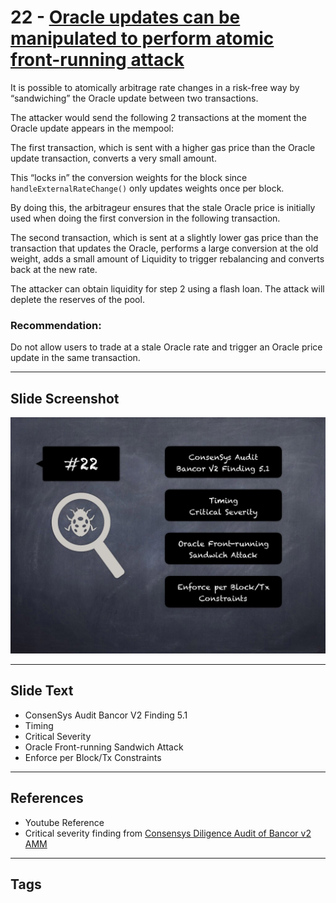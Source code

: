 
# 22 - [Oracle updates can be manipulated to perform atomic front-running attack](./Oracle%20updates%20can%20be%20manipulated%20to%20perform%20atomic%20front-running%20attack.md)

It is possible to atomically arbitrage rate changes in a risk-free way by “sandwiching” the Oracle update between two transactions. 

The attacker would send the following 2 transactions at the moment the Oracle update appears in the mempool: 

The first transaction, which is sent with a higher gas price than the Oracle update transaction, converts a very small amount. 

This “locks in” the conversion weights for the block since `handleExternalRateChange()` only updates weights once per block. 

By doing this, the arbitrageur ensures that the stale Oracle price is initially used when doing the first conversion in the following transaction. 

The second transaction, which is sent at a slightly lower gas price than the transaction that updates the Oracle, performs a large conversion at the old weight, adds a small amount of Liquidity to trigger rebalancing and converts back at the new rate. 

The attacker can obtain liquidity for step 2 using a flash loan. The attack will deplete the reserves of the pool.

### Recommendation:
Do not allow users to trade at a stale Oracle rate and trigger an Oracle price update in the same transaction.
___
## Slide Screenshot
![022.jpg](../../images/7.%20Audit%20Findings%20101/022.jpg)
___
## Slide Text
- ConsenSys Audit Bancor V2 Finding 5.1
- Timing
- Critical Severity
- Oracle Front-running Sandwich Attack
- Enforce per Block/Tx Constraints
___
## References
- Youtube Reference
- Critical severity finding from [Consensys Diligence Audit of Bancor v2 AMM](https://consensys.net/diligence/audits/2020/06/bancor-v2-amm-security-audit/#oracle-updates-can-be-manipulated-to-perform-atomic-front-running-attack)
___
## Tags
